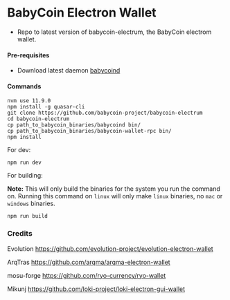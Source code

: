 
# BabyCoin Electron Wallet

  * Repo to latest version of babycoin-electrum, the BabyCoin electrom wallet.

#### Pre-requisites
 
- Download latest daemon [babycoind](https://github.com/babycoin-project/babycoin/releases/latest)

#### Commands
```
nvm use 11.9.0
npm install -g quasar-cli
git clone https://github.com/babycoin-project/babycoin-electrum
cd babycoin-electrum
cp path_to_babycoin_binaries/babycoind bin/
cp path_to_babycoin_binaries/babycoin-wallet-rpc bin/
npm install
```

For dev:
```
npm run dev
```

For building:

**Note:** This will only build the binaries for the system you run the command on. Running this command on `linux` will only make `linux` binaries, no `mac` or `windows` binaries.
```
npm run build
```

### Credits

Evolution https://github.com/evolution-project/evolution-electron-wallet

ArqTras https://github.com/arqma/arqma-electron-wallet

mosu-forge https://github.com/ryo-currency/ryo-wallet

Mikunj https://github.com/loki-project/loki-electron-gui-wallet
